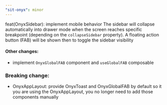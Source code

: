 ```yaml
---
"sit-onyx": minor
---
```


feat(OnyxSidebar): implement mobile behavior
The sidebar will collapse automatically into drawer mode when the screen reaches specific breakpoint (depending on the `collapseSidebar` property). A floating action button (FAB) will be shown then to toggle the sidebar visibility

#### Other changes:

- implement `OnyxGlobalFAB` component and `useGlobalFAB` composable

### Breaking change:

- OnyxAppLayout: provide OnyxToast and OnyxGlobalFAB by default so it you are using the OnyxAppLayout, you no longer need to add those components manually

